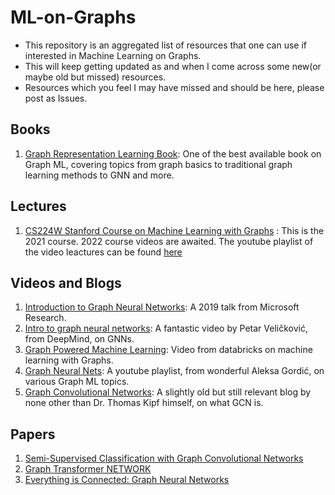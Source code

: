 # ML-on-Graphs
 
-  This repository is an aggregated list of resources that one can use if interested in Machine Learning on Graphs.
-  This will keep getting updated as and when I come across some new(or maybe old but missed) resources.
-  Resources which you feel I may have missed and should be here, please post as Issues.

## Books
1. [Graph Representation Learning Book](https://www.cs.mcgill.ca/~wlh/grl_book/): One of the best available book on Graph ML, covering topics from graph basics to traditional graph learning methods to GNN and more.
## Lectures
1. [CS224W Stanford Course on Machine Learning with Graphs](https://web.stanford.edu/class/cs224w/) : This is the 2021 course. 2022 course videos are awaited. The youtube playlist of the video leactures can be found [here](https://www.youtube.com/watch?v=JAB_plj2rbA&list=PLoROMvodv4rPLKxIpqhjhPgdQy7imNkDn)

## Videos and Blogs
1. [Introduction to Graph Neural Networks](https://www.youtube.com/watch?v=zCEYiCxrL_0): A 2019 talk from Microsoft Research.
2. [Intro to graph neural networks](https://www.youtube.com/watch?v=8owQBFAHw7E&t=567s): A fantastic video by Petar Veličković, from DeepMind, on GNNs.
3. [Graph Powered Machine Learning](https://www.youtube.com/watch?v=rrT9AW464go): Video from databricks on machine learning with Graphs.
4. [Graph Neural Nets](https://www.youtube.com/watch?v=uFLeKkXWq2c&list=PLBoQnSflObckArGNhOcNg7lQG_f0ZlHF5): A youtube playlist, from wonderful Aleksa Gordić, on various Graph ML topics.
5. [Graph Convolutional Networks](https://tkipf.github.io/graph-convolutional-networks/): A slightly old but still relevant blog by none other than Dr. Thomas Kipf himself, on what GCN is.

## Papers
1. [Semi-Supervised Classification with Graph Convolutional Networks](https://arxiv.org/abs/1609.02907)
2. [Graph Transformer NETWORK](https://arxiv.org/abs/1911.06455)
3. [Everything is Connected: Graph Neural Networks](https://arxiv.org/abs/2301.08210)



